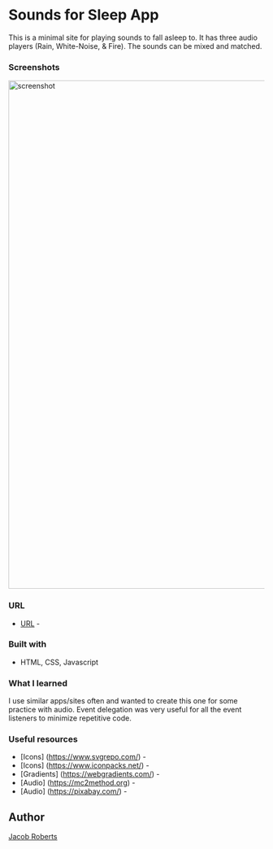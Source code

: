 # Sounds for Sleep App

This is a minimal site for playing sounds to fall asleep to. It has three audio players (Rain, White-Noise, & Fire). The sounds can be mixed and matched.

### Screenshots

<img width="1000" alt="screenshot" src="https://github.com/jacobrobertsdev/Sounds-for-Sleep/assets/148710064/bb2502e0-ac7d-42f0-bf3e-4a9d11ff7526">

### URL

- [URL](https://jacobrobertsdev.github.io/Sounds-for-Sleep/) -

### Built with

- HTML, CSS, Javascript

### What I learned

I use similar apps/sites often and wanted to create this one for some practice with audio. Event delegation was very useful for all the event listeners to minimize repetitive code.

### Useful resources

- [Icons] (https://www.svgrepo.com/) -
- [Icons] (https://www.iconpacks.net/) -
- [Gradients] (https://webgradients.com/) -
- [Audio] (https://mc2method.org) -
- [Audio] (https://pixabay.com/) -

## Author

[Jacob Roberts](https://www.github.com.jacobrobertsdev)
